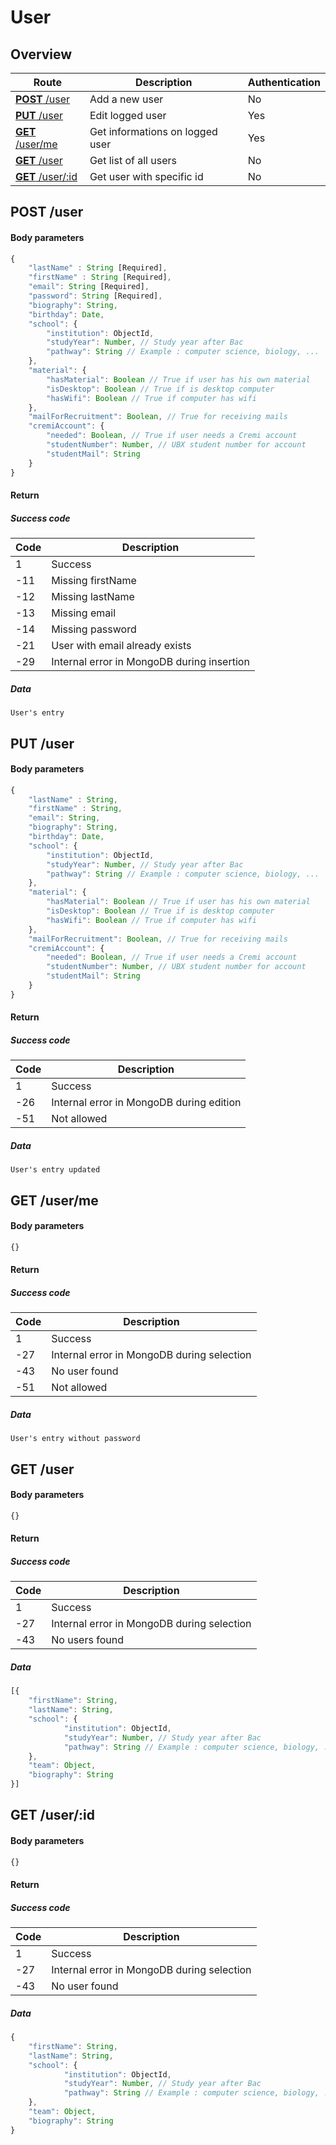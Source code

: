 # User

## Overview

Route | Description | Authentication
----- | ----------- | --------------
[**POST** /user](#post-user) | Add a new user | No
[**PUT** /user](#put-user) | Edit logged user | Yes
[**GET** /user/me](#get-userme) | Get informations on logged user | Yes
[**GET** /user](#get-user) | Get list of all users | No
[**GET** /user/:id](#get-userid) | Get user with specific id | No

## POST /user

#### Body parameters

```javascript
{
    "lastName" : String [Required], 
    "firstName" : String [Required],
    "email": String [Required],
    "password": String [Required],
    "biography": String,
    "birthday": Date,
    "school": {
        "institution": ObjectId,
        "studyYear": Number, // Study year after Bac
        "pathway": String // Example : computer science, biology, ...
    },
    "material": {
        "hasMaterial": Boolean // True if user has his own material
        "isDesktop": Boolean // True if is desktop computer
        "hasWifi": Boolean // True if computer has wifi
    },
    "mailForRecruitment": Boolean, // True for receiving mails
    "cremiAccount": {
        "needed": Boolean, // True if user needs a Cremi account
        "studentNumber": Number, // UBX student number for account
        "studentMail": String
    }
}
```

#### Return

##### Success code

Code | Description
---|---
1 | Success
-11 | Missing firstName
-12 | Missing lastName
-13 | Missing email
-14 | Missing password
-21 | User with email already exists
-29 | Internal error in MongoDB during insertion

##### Data

```
User's entry
```

## PUT /user

#### Body parameters

```javascript
{
    "lastName" : String, 
    "firstName" : String,
    "email": String,
    "biography": String,
    "birthday": Date,
    "school": {
        "institution": ObjectId,
        "studyYear": Number, // Study year after Bac
        "pathway": String // Example : computer science, biology, ...
    },
    "material": {
        "hasMaterial": Boolean // True if user has his own material
        "isDesktop": Boolean // True if is desktop computer
        "hasWifi": Boolean // True if computer has wifi
    },
    "mailForRecruitment": Boolean, // True for receiving mails
    "cremiAccount": {
        "needed": Boolean, // True if user needs a Cremi account
        "studentNumber": Number, // UBX student number for account
        "studentMail": String
    }
}
```

#### Return

##### Success code

Code | Description
---|---
1 | Success
-26 | Internal error in MongoDB during edition
-51 | Not allowed

##### Data

```
User's entry updated
```

## GET /user/me

#### Body parameters

```javascript
{}
```

#### Return

##### Success code

Code | Description
---|---
1 | Success
-27 | Internal error in MongoDB during selection
-43 | No user found
-51 | Not allowed

##### Data

```
User's entry without password
```

## GET /user

#### Body parameters

```javascript
{}
```

#### Return

##### Success code

Code | Description
---|---
1 | Success
-27 | Internal error in MongoDB during selection
-43 | No users found

##### Data

```javascript
[{
    "firstName": String,
    "lastName": String,
    "school": {
            "institution": ObjectId,
            "studyYear": Number, // Study year after Bac
            "pathway": String // Example : computer science, biology, ...
    },
    "team": Object,
    "biography": String
}]
```

## GET /user/:id

#### Body parameters

```javascript
{}
```

#### Return

##### Success code

Code | Description
---|---
1 | Success
-27 | Internal error in MongoDB during selection
-43 | No user found

##### Data

```javascript
{
    "firstName": String,
    "lastName": String,
    "school": {
            "institution": ObjectId,
            "studyYear": Number, // Study year after Bac
            "pathway": String // Example : computer science, biology, ...
    },
    "team": Object,
    "biography": String
}
```
